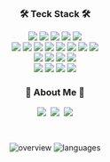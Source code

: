 <div align="center">

<h3 align="center">🛠 Teck Stack 🛠</h3>
<p align="center">
  <img src="https://img.shields.io/badge/html5-E34F26?style=for-the-badge&logo=html5&logoColor=white">
  <img src="https://img.shields.io/badge/CSS3-1572B6?style=for-the-badge&logo=CSS3&logoColor=white">
  <img src="https://img.shields.io/badge/JavaScript-F7DF1E?style=for-the-badge&logo=JavaScript&logoColor=white">
  <img src="https://img.shields.io/badge/TypeScript-3178C6?style=for-the-badge&logo=TypeScript&logoColor=white">
  <img src="https://img.shields.io/badge/Java-007396?style=for-the-badge&logo=Java&logoColor=white">
<br>
  <img src="https://img.shields.io/badge/React-61DAFB?style=for-the-badge&logo=React&logoColor=white">
  <img src="https://img.shields.io/badge/Vite-646CFF?style=for-the-badge&logo=Vite&logoColor=white">
  <img src="https://img.shields.io/badge/Recoil-181717?style=for-the-badge&logo=Recoil&logoColor=white">
  <img src="https://img.shields.io/badge/tailwind css-06B6D4?style=for-the-badge&logo=tailwindcss&logoColor=white">
  <img src="https://img.shields.io/badge/ESLint-4B32C3?style=for-the-badge&logo=ESLint&logoColor=white">
  <img src="https://img.shields.io/badge/Prettier-F7B93E?style=for-the-badge&logo=Prettier&logoColor=white">
  <img src="https://img.shields.io/badge/Jest-C21325?style=for-the-badge&logo=Jest&logoColor=white">
  <img src="https://img.shields.io/badge/testing library-E33332?style=for-the-badge&logo=testinglibrary&logoColor=white">
<br>
  <img src="https://img.shields.io/badge/Git-F05032?style=for-the-badge&logo=Git&logoColor=white">
  <img src="https://img.shields.io/badge/Github-181717?style=for-the-badge&logo=Github&logoColor=white">
  <img src="https://img.shields.io/badge/github actions-2088FF?style=for-the-badge&logo=githubactions&logoColor=white">
  <img src="https://img.shields.io/badge/amazon s3-569A31?style=for-the-badge&logo=amazons3&logoColor=white">
<br>
  <img src="https://img.shields.io/badge/Notion-000000?style=for-the-badge&logo=Notion&logoColor=white">
  <img src="https://img.shields.io/badge/Figma-F24E1E?style=for-the-badge&logo=Figma&logoColor=white">
  <img src="https://img.shields.io/badge/Slack-4A154B?style=for-the-badge&logo=Slack&logoColor=white">
  <img src="https://img.shields.io/badge/Postman-FF6C37?style=for-the-badge&logo=Postman&logoColor=white">
</p>

<h3 align="center"> 🎳 About Me 🎳 </h3>
<p align="center">
  <a href="https://velog.io/@kuwon15"><img src="https://img.shields.io/badge/Velog-11B48A?style=for-the-badge&logo=Vimeo&logoColor=white&link=https://velog.io/@kuwon15"/></a>&nbsp
  <a href="https://www.notion.so/Kyu-hyun-Lee-53eb66850bc346a6a6edcab7ecbdab29?pvs=4"><img src="https://img.shields.io/badge/resume-000000?style=for-the-badge&logo=Notion&logoColor=white=https://www.notion.so/Kyu-hyun-Lee-53eb66850bc346a6a6edcab7ecbdab29?pvs=4"/></a>&nbsp
  <img src="https://img.shields.io/badge/kuwon15@gmail.com-EA4335?style=for-the-badge&logo=Gmail&logoColor=white">
</p>

<br>

![overview](https://github.com/Mayreeel/Mayreeel/assets/112528747/a764c3f8-30bb-4c0a-aba5-d2c6c6f88a63)
![languages](https://github.com/Mayreeel/Mayreeel/assets/112528747/302f3414-cb26-4fb5-a90f-b299eb31854a)


</div>
